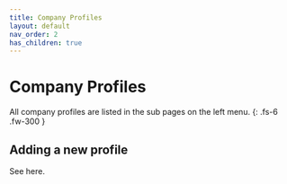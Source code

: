 ```yaml
---
title: Company Profiles
layout: default
nav_order: 2
has_children: true
---
```


# Company Profiles

All company profiles are listed in the sub pages on the left menu.
{: .fs-6 .fw-300 }

## Adding a new profile

See here. 
